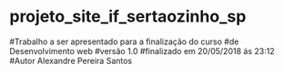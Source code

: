 # projeto_site_if_sertaozinho_sp
#Trabalho a ser apresentado para a finalização do curso
#de Desenvolvimento web
#versão 1.0
#finalizado em 20/05/2018 ás 23:12
#Autor Alexandre Pereira Santos